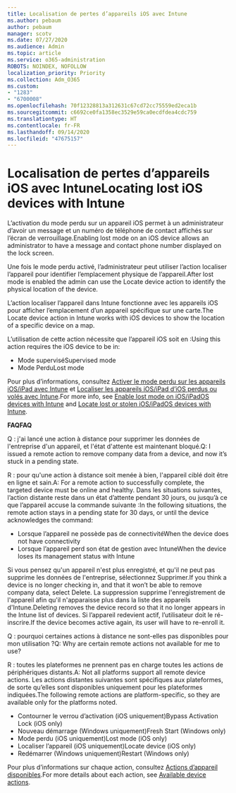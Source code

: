 ```yaml
---
title: Localisation de pertes d’appareils iOS avec Intune
ms.author: pebaum
author: pebaum
manager: scotv
ms.date: 07/27/2020
ms.audience: Admin
ms.topic: article
ms.service: o365-administration
ROBOTS: NOINDEX, NOFOLLOW
localization_priority: Priority
ms.collection: Adm_O365
ms.custom:
- "1283"
- "6700008"
ms.openlocfilehash: 70f12328813a312631c67cd72cc75559ed2eca1b
ms.sourcegitcommit: c6692ce0fa1358ec3529e59ca0ecdfdea4cdc759
ms.translationtype: HT
ms.contentlocale: fr-FR
ms.lasthandoff: 09/14/2020
ms.locfileid: "47675157"
---
```

# <a name="locating-lost-ios-devices-with-intune"></a><span data-ttu-id="c4861-102">Localisation de pertes d’appareils iOS avec Intune</span><span class="sxs-lookup"><span data-stu-id="c4861-102">Locating lost iOS devices with Intune</span></span>

<span data-ttu-id="c4861-103">L’activation du mode perdu sur un appareil iOS permet à un administrateur d’avoir un message et un numéro de téléphone de contact affichés sur l’écran de verrouillage.</span><span class="sxs-lookup"><span data-stu-id="c4861-103">Enabling lost mode on an iOS device allows an administrator to have a message and contact phone number displayed on the lock screen.</span></span>

<span data-ttu-id="c4861-104">Une fois le mode perdu activé, l’administrateur peut utiliser l’action localiser l’appareil pour identifier l’emplacement physique de l’appareil.</span><span class="sxs-lookup"><span data-stu-id="c4861-104">After lost mode is enabled the admin can use the Locate device action to identify the physical location of the device.</span></span>

<span data-ttu-id="c4861-105">L’action localiser l’appareil dans Intune fonctionne avec les appareils iOS pour afficher l’emplacement d’un appareil spécifique sur une carte.</span><span class="sxs-lookup"><span data-stu-id="c4861-105">The Locate device action in Intune works with iOS devices to show the location of a specific device on a map.</span></span>

<span data-ttu-id="c4861-106">L’utilisation de cette action nécessite que l’appareil iOS soit en :</span><span class="sxs-lookup"><span data-stu-id="c4861-106">Using this action requires the iOS device to be in:</span></span>

- <span data-ttu-id="c4861-107">Mode supervisé</span><span class="sxs-lookup"><span data-stu-id="c4861-107">Supervised mode</span></span>
- <span data-ttu-id="c4861-108">Mode Perdu</span><span class="sxs-lookup"><span data-stu-id="c4861-108">Lost mode</span></span>

<span data-ttu-id="c4861-109">Pour plus d’informations, consultez [Activer le mode perdu sur les appareils iOS/iPad avec Intune](https://docs.microsoft.com/intune/device-lost-mode) et [Localiser les appareils iOS/iPad d’iOS perdus ou volés avec Intune](https://docs.microsoft.com/intune/device-locate).</span><span class="sxs-lookup"><span data-stu-id="c4861-109">For more info, see [Enable lost mode on iOS/iPadOS devices with Intune](https://docs.microsoft.com/intune/device-lost-mode) and [Locate lost or stolen iOS/iPadOS devices with Intune](https://docs.microsoft.com/intune/device-locate).</span></span>

<span data-ttu-id="c4861-110">**FAQ**</span><span class="sxs-lookup"><span data-stu-id="c4861-110">**FAQ**</span></span>

<span data-ttu-id="c4861-111">Q : j'ai lancé une action à distance pour supprimer les données de l'entreprise d'un appareil, et l'état d'attente est maintenant bloqué.</span><span class="sxs-lookup"><span data-stu-id="c4861-111">Q: I issued a remote action to remove company data from a device, and now it’s stuck in a pending state.</span></span>

<span data-ttu-id="c4861-112">R : pour qu'une action à distance soit menée à bien, l'appareil ciblé doit être en ligne et sain.</span><span class="sxs-lookup"><span data-stu-id="c4861-112">A: For a remote action to successfully complete, the targeted device must be online and healthy.</span></span> <span data-ttu-id="c4861-113">Dans les situations suivantes, l’action distante reste dans un état d’attente pendant 30 jours, ou jusqu’à ce que l’appareil accuse la commande suivante :</span><span class="sxs-lookup"><span data-stu-id="c4861-113">In the following situations, the remote action stays in a pending state for 30 days, or until the device acknowledges the command:</span></span>

- <span data-ttu-id="c4861-114">Lorsque l’appareil ne possède pas de connectivité</span><span class="sxs-lookup"><span data-stu-id="c4861-114">When the device does not have connectivity</span></span>
- <span data-ttu-id="c4861-115">Lorsque l’appareil perd son état de gestion avec Intune</span><span class="sxs-lookup"><span data-stu-id="c4861-115">When the device loses its management status with Intune</span></span>

<span data-ttu-id="c4861-116">Si vous pensez qu'un appareil n'est plus enregistré, et qu'il ne peut pas supprime les données de l'entreprise, sélectionnez Supprimer.</span><span class="sxs-lookup"><span data-stu-id="c4861-116">If you think a device is no longer checking in, and that it won’t be able to remove company data, select Delete.</span></span> <span data-ttu-id="c4861-117">La suppression supprime l'enregistrement de l'appareil afin qu'il n'apparaisse plus dans la liste des appareils d'Intune.</span><span class="sxs-lookup"><span data-stu-id="c4861-117">Deleting removes the device record so that it no longer appears in the Intune list of devices.</span></span> <span data-ttu-id="c4861-118">Si l’appareil redevient actif, l’utilisateur doit le ré-inscrire.</span><span class="sxs-lookup"><span data-stu-id="c4861-118">If the device becomes active again, its user will have to re-enroll it.</span></span>

<span data-ttu-id="c4861-119">Q : pourquoi certaines actions à distance ne sont-elles pas disponibles pour mon utilisation ?</span><span class="sxs-lookup"><span data-stu-id="c4861-119">Q: Why are certain remote actions not available for me to use?</span></span>

<span data-ttu-id="c4861-120">R : toutes les plateformes ne prennent pas en charge toutes les actions de périphériques distants.</span><span class="sxs-lookup"><span data-stu-id="c4861-120">A: Not all platforms support all remote device actions.</span></span> <span data-ttu-id="c4861-121">Les actions distantes suivantes sont spécifiques aux plateformes, de sorte qu’elles sont disponibles uniquement pour les plateformes indiquées.</span><span class="sxs-lookup"><span data-stu-id="c4861-121">The following remote actions are platform-specific, so they are available only for the platforms noted.</span></span>

- <span data-ttu-id="c4861-122">Contourner le verrou d’activation (iOS uniquement)</span><span class="sxs-lookup"><span data-stu-id="c4861-122">Bypass Activation Lock (iOS only)</span></span>
- <span data-ttu-id="c4861-123">Nouveau démarrage (Windows uniquement)</span><span class="sxs-lookup"><span data-stu-id="c4861-123">Fresh Start (Windows only)</span></span>
- <span data-ttu-id="c4861-124">Mode perdu (iOS uniquement)</span><span class="sxs-lookup"><span data-stu-id="c4861-124">Lost mode (iOS only)</span></span>
- <span data-ttu-id="c4861-125">Localiser l’appareil (iOS uniquement)</span><span class="sxs-lookup"><span data-stu-id="c4861-125">Locate device (iOS only)</span></span>
- <span data-ttu-id="c4861-126">Redémarrer (Windows uniquement)</span><span class="sxs-lookup"><span data-stu-id="c4861-126">Restart (Windows only)</span></span>

<span data-ttu-id="c4861-127">Pour plus d’informations sur chaque action, consultez [Actions d’appareil disponibles](https://docs.microsoft.com/intune/device-management#available-device-actions).</span><span class="sxs-lookup"><span data-stu-id="c4861-127">For more details about each action, see [Available device actions](https://docs.microsoft.com/intune/device-management#available-device-actions).</span></span>